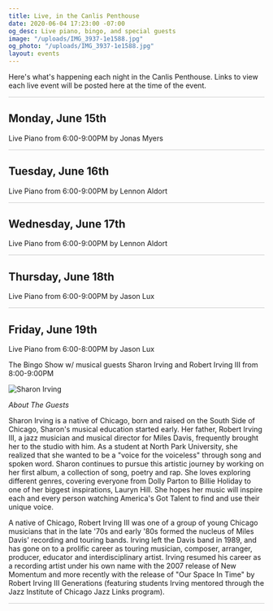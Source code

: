 ```yaml
---
title: Live, in the Canlis Penthouse
date: 2020-06-04 17:23:00 -07:00
og_desc: Live piano, bingo, and special guests
image: "/uploads/IMG_3937-1e1588.jpg"
og_photo: "/uploads/IMG_3937-1e1588.jpg"
layout: events
---
```


Here's what's happening each night in the Canlis Penthouse. Links to view each live event will be posted here at the time of the event.

<div class="mb4" style="width: 100%; background: black; opacity: .2; height: 1px;"></div>

<h2 class="Caption mt2 mb3">Monday, June 15th</h2>

Live Piano from 6:00-9:00PM by Jonas Myers 

<div class="mb4" style="width: 100%; background: black; opacity: .2; height: 1px;"></div>

<h2 class="Caption mt2 mb3">Tuesday, June 16th</h2>

Live Piano from 6:00-9:00PM by Lennon Aldort

<div class="mb4" style="width: 100%; background: black; opacity: .2; height: 1px;"></div>

<h2 class="Caption mt2 mb3">Wednesday, June 17th</h2>

Live Piano from 6:00-9:00PM by Lennon Aldort

<div class="mb4" style="width: 100%; background: black; opacity: .2; height: 1px;"></div>

<h2 class="Caption mt2 mb3">Thursday, June 18th</h2>

Live Piano from 6:00-9:00PM by Jason Lux

<div class="mb4" style="width: 100%; background: black; opacity: .2; height: 1px;"></div>

<h2 class="Caption mt2 mb3">Friday, June 19th</h2>

Live Piano from 6:00-8:00PM by Jason Lux

The Bingo Show w/ musical guests Sharon Irving and Robert Irving III from 8:00-9:00PM

![Sharon Irving](/uploads/1069299_10151735345509269_824106250_n.jpg)

<i>About The Guests</i>

Sharon Irving is a native of Chicago, born and raised on the South Side of Chicago, Sharon's musical education started early. Her father, Robert Irving III, a jazz musician and musical director for Miles Davis, frequently brought her to the studio with him. As a student at North Park University, she realized that she wanted to be a "voice for the voiceless" through song and spoken word. Sharon continues to pursue this artistic journey by working on her first album, a collection of song, poetry and rap. She loves exploring different genres, covering everyone from Dolly Parton to Billie Holiday to one of her biggest inspirations, Lauryn Hill. She hopes her music will inspire each and every person watching America's Got Talent to find and use their unique voice.

A native of Chicago, Robert Irving III was one of a group of young Chicago musicians that in the late '70s and early '80s formed the nucleus of Miles Davis' recording and touring bands. Irving left the Davis band in 1989, and has gone on to a prolific career as touring musician, composer, arranger, producer, educator and interdisciplinary artist. Irving resumed his career as a recording artist under his own name with the 2007 release of New Momentum and more recently with the release of "Our Space In Time" by Robert Irving III Generations (featuring students Irving mentored through the Jazz Institute of Chicago Jazz Links program).

<div class="mb4" style="width: 100%; background: black; opacity: .2; height: 1px;"></div>
